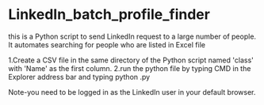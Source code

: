 # LinkedIn_batch_profile_finder
 this is a Python script to send LinkedIn request to a large number of people. It automates searching for people who are listed in Excel file

1.Create a CSV file in the same directory of the Python script named 'class' with 'Name' as the first column.
2.run the python file by typing CMD in the Explorer address bar and typing python <name of python file>.py

Note-you need to be logged in as the LinkedIn user in your default browser.    